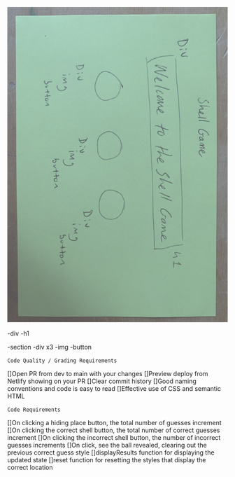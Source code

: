 ![wireframe](./assets/shell%20game%20wireframe.png)

-div
-h1

-section
-div x3
-img
-button

    Code Quality / Grading Requirements

[]Open PR from dev to main with your changes
[]Preview deploy from Netlify showing on your PR
[]Clear commit history
[]Good naming conventions and code is easy to read
[]Effective use of CSS and semantic HTML

    Code Requirements

[]On clicking a hiding place button, the total number of guesses increment
[]On clicking the correct shell button, the total number of correct guesses increment
[]On clicking the incorrect shell button, the number of incorrect guesses increments
[]On click, see the ball revealed, clearing out the previous correct guess style
[]displayResults function for displaying the updated state
[]reset function for resetting the styles that display the correct location
